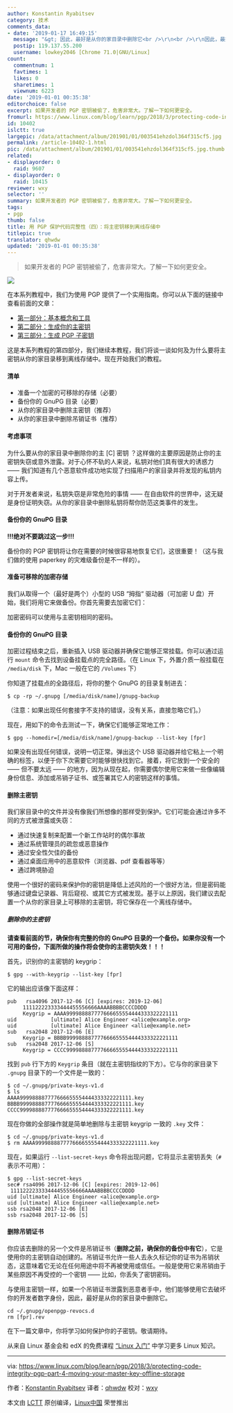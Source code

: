 ```yaml
---
author: Konstantin Ryabitsev
category: 技术
comments_data:
- date: '2019-01-17 16:49:15'
  message: "&gt; 因此，最好是从你的家目录中删除它<br />\r\n<br />\r\n因此，最好是从你的 home 目录中删除它"
  postip: 119.137.55.200
  username: lowkey2046 [Chrome 71.0|GNU/Linux]
count:
  commentnum: 1
  favtimes: 1
  likes: 0
  sharetimes: 1
  viewnum: 6223
date: '2019-01-01 00:35:38'
editorchoice: false
excerpt: 如果开发者的 PGP 密钥被偷了，危害非常大。了解一下如何更安全。
fromurl: https://www.linux.com/blog/learn/pgp/2018/3/protecting-code-integrity-pgp-part-4-moving-your-master-key-offline-storage
id: 10402
islctt: true
largepic: /data/attachment/album/201901/01/003541ehzdol364f315cf5.jpg
permalink: /article-10402-1.html
pic: /data/attachment/album/201901/01/003541ehzdol364f315cf5.jpg.thumb.jpg
related:
- displayorder: 0
  raid: 9607
- displayorder: 0
  raid: 10415
reviewer: wxy
selector: ''
summary: 如果开发者的 PGP 密钥被偷了，危害非常大。了解一下如何更安全。
tags:
- pgp
thumb: false
title: 用 PGP 保护代码完整性（四）：将主密钥移到离线存储中
titlepic: true
translator: qhwdw
updated: '2019-01-01 00:35:38'
---
```



> 
> 如果开发者的 PGP 密钥被偷了，危害非常大。了解一下如何更安全。
> 
> 
> 


![](/data/attachment/album/201901/01/003541ehzdol364f315cf5.jpg)


在本系列教程中，我们为使用 PGP 提供了一个实用指南。你可以从下面的链接中查看前面的文章：


* [第一部分：基本概念和工具](/article-9524-1.html)
* [第二部分：生成你的主密钥](/article-9529-1.html)
* [第三部分：生成 PGP 子密钥](/article-9607-1.html)


这是本系列教程的第四部分，我们继续本教程，我们将谈一谈如何及为什么要将主密钥从你的家目录移到离线存储中。现在开始我们的教程。


#### 清单


* 准备一个加密的可移除的存储（必要）
* 备份你的 GnuPG 目录（必要）
* 从你的家目录中删除主密钥（推荐）
* 从你的家目录中删除吊销证书（推荐）


#### 考虑事项


为什么要从你的家目录中删除你的主 [C] 密钥 ？这样做的主要原因是防止你的主密钥失窃或意外泄露。对于心怀不轨的人来说，私钥对他们具有很大的诱惑力 —— 我们知道有几个恶意软件成功地实现了扫描用户的家目录并将发现的私钥内容上传。


对于开发者来说，私钥失窃是非常危险的事情 —— 在自由软件的世界中，这无疑是身份证明失窃。从你的家目录中删除私钥将帮你防范这类事件的发生。


#### 备份你的 GnuPG 目录


**!!!绝对不要跳过这一步!!!**


备份你的 PGP 密钥将让你在需要的时候很容易地恢复它们，这很重要！（这与我们做的使用 paperkey 的灾难级备份是不一样的）。


#### 准备可移除的加密存储


我们从取得一个（最好是两个）小型的 USB “拇指“ 驱动器（可加密 U 盘）开始，我们将用它来做备份。你首先需要去加密它们：


加密密码可以使用与主密钥相同的密码。


#### 备份你的 GnuPG 目录


加密过程结束之后，重新插入 USB 驱动器并确保它能够正常挂载。你可以通过运行 `mount` 命令去找到设备挂载点的完全路径。（在 Linux 下，外置介质一般挂载在 `/media/disk` 下，Mac 一般在它的 `/Volumes` 下）


你知道了挂载点的全路径后，将你的整个 GnuPG 的目录复制进去：



```
$ cp -rp ~/.gnupg [/media/disk/name]/gnupg-backup
```

（注意：如果出现任何套接字不支持的错误，没有关系，直接忽略它们。）


现在，用如下的命令去测试一下，确保它们能够正常地工作：



```
$ gpg --homedir=[/media/disk/name]/gnupg-backup --list-key [fpr]
```

如果没有出现任何错误，说明一切正常。弹出这个 USB 驱动器并给它粘上一个明确的标签，以便于你下次需要它时能够很快找到它。接着，将它放到一个安全的 —— 但不要太远 —— 的地方，因为从现在起，你需要偶尔使用它来做一些像编辑身份信息、添加或吊销子证书、或签署其它人的密钥这样的事情。


#### 删除主密钥


我们家目录中的文件并没有像我们所想像的那样受到保护。它们可能会通过许多不同的方式被泄露或失窃：


* 通过快速复制来配置一个新工作站时的偶尔事故
* 通过系统管理员的疏忽或恶意操作
* 通过安全性欠佳的备份
* 通过桌面应用中的恶意软件（浏览器、pdf 查看器等等）
* 通过跨境胁迫


使用一个很好的密码来保护你的密钥是降低上述风险的一个很好方法，但是密码能够通过键盘记录器、背后窥视、或其它方式被发现。基于以上原因，我们建议去配置一个从你的家目录上可移除的主密钥，将它保存在一个离线存储中。


##### 删除你的主密钥


**请查看前面的节，确保你有完整的你的 GnuPG 目录的一个备份。如果你没有一个可用的备份，下面所做的操作将会使你的主密钥失效！！！**


首先，识别你的主密钥的 keygrip：



```
$ gpg --with-keygrip --list-key [fpr]
```

它的输出应该像下面这样：



```
pub   rsa4096 2017-12-06 [C] [expires: 2019-12-06]
     111122223333444455556666AAAABBBBCCCCDDDD
     Keygrip = AAAA999988887777666655554444333322221111
uid           [ultimate] Alice Engineer <alice@example.org>
uid           [ultimate] Alice Engineer <allie@example.net>
sub   rsa2048 2017-12-06 [E]
     Keygrip = BBBB999988887777666655554444333322221111
sub   rsa2048 2017-12-06 [S]
     Keygrip = CCCC999988887777666655554444333322221111
```

找到 `pub` 行下方的 `Keygrip` 条目（就在主密钥指纹的下方）。它与你的家目录下 `.gnupg` 目录下的一个文件是一致的：



```
$ cd ~/.gnupg/private-keys-v1.d
$ ls
AAAA999988887777666655554444333322221111.key
BBBB999988887777666655554444333322221111.key
CCCC999988887777666655554444333322221111.key
```

现在你做的全部操作就是简单地删除与主密钥 keygrip 一致的 `.key` 文件：



```
$ cd ~/.gnupg/private-keys-v1.d
$ rm AAAA999988887777666655554444333322221111.key
```

现在，如果运行 `--list-secret-keys` 命令将出现问题，它将显示主密钥丢失（`#` 表示不可用）：



```
$ gpg --list-secret-keys
sec# rsa4096 2017-12-06 [C] [expires: 2019-12-06]
 111122223333444455556666AAAABBBBCCCCDDDD
uid [ultimate] Alice Engineer <alice@example.org>
uid [ultimate] Alice Engineer <allie@example.net>
ssb rsa2048 2017-12-06 [E]
ssb rsa2048 2017-12-06 [S]
```

#### 删除吊销证书


你应该去删除的另一个文件是吊销证书（**删除之前，确保你的备份中有它**），它是使用你的主密钥自动创建的。吊销证书允许一些人去永久标记你的证书为吊销状态，这意味着它无论在任何用途中将不再被使用或信任。一般是使用它来吊销由于某些原因不再受控的一个密钥 —— 比如，你丢失了密钥密码。


与使用主密钥一样，如果一个吊销证书泄露到恶意者手中，他们能够使用它去破坏你的开发者数字身份，因此，最好是从你的家目录中删除它。



```
cd ~/.gnupg/openpgp-revocs.d
rm [fpr].rev
```

在下一篇文章中，你将学习如何保护你的子密钥。敬请期待。


从来自 Linux 基金会和 edX 的免费课程 [“Linux 入门”](https://training.linuxfoundation.org/linux-courses/system-administration-training/introduction-to-linux) 中学习更多 Linux 知识。




---


via: <https://www.linux.com/blog/learn/pgp/2018/3/protecting-code-integrity-pgp-part-4-moving-your-master-key-offline-storage>


作者：[Konstantin Ryabitsev](https://www.linux.com/users/mricon) 译者：[qhwdw](https://github.com/qhwdw) 校对：[wxy](https://github.com/wxy)


本文由 [LCTT](https://github.com/LCTT/TranslateProject) 原创编译，[Linux中国](https://linux.cn/) 荣誉推出